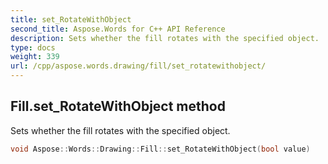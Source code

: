 ```yaml
---
title: set_RotateWithObject
second_title: Aspose.Words for C++ API Reference
description: Sets whether the fill rotates with the specified object.
type: docs
weight: 339
url: /cpp/aspose.words.drawing/fill/set_rotatewithobject/
---
```

## Fill.set_RotateWithObject method


Sets whether the fill rotates with the specified object.

```cpp
void Aspose::Words::Drawing::Fill::set_RotateWithObject(bool value)
```

